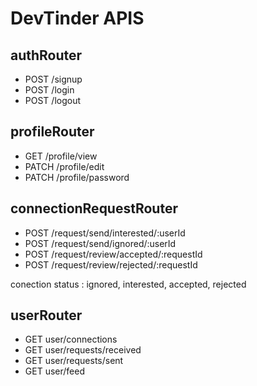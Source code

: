 # DevTinder APIS

## authRouter

- POST /signup
- POST /login
- POST /logout

## profileRouter

- GET /profile/view
- PATCH /profile/edit
- PATCH /profile/password

## connectionRequestRouter

- POST /request/send/interested/:userId
- POST /request/send/ignored/:userId
- POST /request/review/accepted/:requestId
- POST /request/review/rejected/:requestId

conection status : ignored, interested, accepted, rejected

## userRouter

- GET user/connections
- GET user/requests/received
- GET user/requests/sent
- GET user/feed

